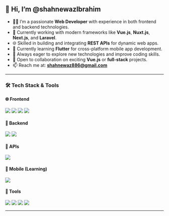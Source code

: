 ## 👋 Hi, I’m @shahnewazIbrahim

- 👨‍💻 I’m a passionate **Web Developer** with experience in both frontend and backend technologies.
- 🔭 Currently working with modern frameworks like **Vue.js**, **Nuxt.js**, **Next.js**, and **Laravel**.
- 🌐 Skilled in building and integrating **REST APIs** for dynamic web apps.
- 📱 Currently learning **Flutter** for cross-platform mobile app development.
- 🚀 Always eager to explore new technologies and improve coding skills.
- 🤝 Open to collaboration on exciting **Vue.js** or **full-stack** projects.
- 📫 Reach me at: **shahnewaz886@gmail.com**

---

### 🛠 Tech Stack & Tools

#### 🌐 Frontend
<p>
  <img src="https://img.shields.io/badge/Vue.js-35495E?style=for-the-badge&logo=vue.js&logoColor=4FC08D" />
  <img src="https://img.shields.io/badge/Nuxt.js-00C58E?style=for-the-badge&logo=nuxt.js&logoColor=white" />
  <img src="https://img.shields.io/badge/Next.js-000000?style=for-the-badge&logo=next.js&logoColor=white" />
  <img src="https://img.shields.io/badge/Tailwind_CSS-38B2AC?style=for-the-badge&logo=tailwind-css&logoColor=white" />
</p>

#### 🧠 Backend
<p>
  <img src="https://img.shields.io/badge/Laravel-FF2D20?style=for-the-badge&logo=laravel&logoColor=white" />
  <img src="https://img.shields.io/badge/PHP-777BB4?style=for-the-badge&logo=php&logoColor=white" />
</p>

#### 🔌 APIs
<p>
  <img src="https://img.shields.io/badge/REST_API-FF6F61?style=for-the-badge&logo=api&logoColor=white" />
</p>

#### 📱 Mobile (Learning)
<p>
  <img src="https://img.shields.io/badge/Flutter-02569B?style=for-the-badge&logo=flutter&logoColor=white" />
</p>

#### 🧰 Tools
<p>
  <img src="https://img.shields.io/badge/Git-F05032?style=for-the-badge&logo=git&logoColor=white" />
  <img src="https://img.shields.io/badge/GitHub-181717?style=for-the-badge&logo=github&logoColor=white" />
  <img src="https://img.shields.io/badge/VS_Code-007ACC?style=for-the-badge&logo=visual-studio-code&logoColor=white" />
  <img src="https://img.shields.io/badge/Postman-FF6C37?style=for-the-badge&logo=postman&logoColor=white" />
</p>

---

<!---
shahnewazIbrahim/shahnewazIbrahim is a ✨ special ✨ repository because its `README.md` (this file) appears on your GitHub profile.
You can click the Preview link to take a look at your changes.
--->
